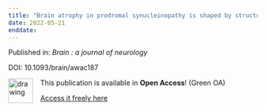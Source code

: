 ```yaml
---
title: "Brain atrophy in prodromal synucleinopathy is shaped by structural connectivity and gene expression."
date: 2022-05-21
enddate:
---
```


Published in: *Brain : a journal of neurology*

DOI: 10.1093/brain/awac187

<img src="https://upload.wikimedia.org/wikipedia/commons/thumb/7/77/Open_Access_logo_PLoS_transparent.svg/800px-Open_Access_logo_PLoS_transparent.svg.png" alt="drawing" width="50" align="left"/> &nbsp;&nbsp;&nbsp;This publication is available in **Open Access**! (Green OA)

&nbsp;&nbsp;&nbsp;[Access it freely here](https://doi.org/10.1101/2021.12.27.21268442
)

